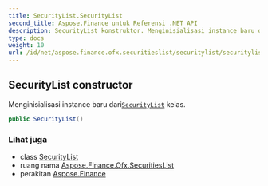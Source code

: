 ```yaml
---
title: SecurityList.SecurityList
second_title: Aspose.Finance untuk Referensi .NET API
description: SecurityList konstruktor. Menginisialisasi instance baru dariSecurityList kelas.
type: docs
weight: 10
url: /id/net/aspose.finance.ofx.securitieslist/securitylist/securitylist/
---
```

## SecurityList constructor

Menginisialisasi instance baru dari[`SecurityList`](../) kelas.

```csharp
public SecurityList()
```

### Lihat juga

* class [SecurityList](../)
* ruang nama [Aspose.Finance.Ofx.SecuritiesList](../../securitylist/)
* perakitan [Aspose.Finance](../../../)


